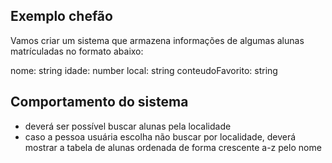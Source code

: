 ## Exemplo chefão
Vamos criar um sistema que armazena informações de algumas alunas matrículadas no formato abaixo:

nome: string
idade: number
local: string
conteudoFavorito: string

## Comportamento do sistema

- deverá ser possível buscar alunas pela localidade
- caso a pessoa usuária escolha não buscar por localidade, deverá mostrar a tabela de alunas ordenada de forma crescente a-z pelo nome